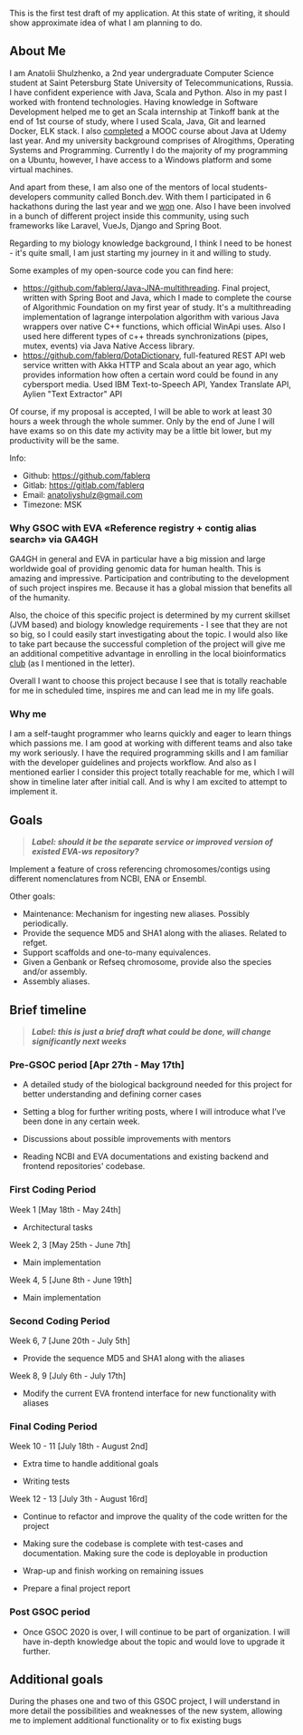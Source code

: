 This is the first test draft of my application. At this state of writing, it should show approximate idea of what I am planning to do.

## About Me

I am Anatolii Shulzhenko, a 2nd year undergraduate Computer Science student at Saint Petersburg State University of Telecommunications, Russia. I have confident experience with Java, Scala and Python. Also in my past I worked with frontend technologies. Having knowledge in Software Development helped me to get an Scala internship at Tinkoff bank at the end of 1st course of study, where I used Scala, Java, Git and learned Docker, ELK stack. I also [completed](https://www.udemy.com/certificate/UC-OVB627O5/) a MOOC course about Java at Udemy last year. And my university background comprises of Alrogithms, Operating Systems and Programming. Currently I do the majority of my programming on a Ubuntu, however, I have access to a Windows platform and some virtual  machines.  

And apart from these, I am also one of the mentors of local students-developers community called Bonch.dev. With them I participated in 6 hackathons during the last year and we [won](https://vk.com/photo-167489566_457240230/) one. Also I have been involved in a bunch of different project inside this community, using such frameworks like Laravel, VueJs, Django and Spring Boot.

Regarding to my biology knowledge background, I think I need to be honest - it's quite small, I am just starting my journey in it and willing to study.

Some examples of my open-source code you can find here:
- https://github.com/fablerq/Java-JNA-multithreading. Final project, written with Spring Boot and Java, which I made to complete the course of  Algorithmic Foundation on my first year of study. It's a multithreading implementation of lagrange interpolation algorithm with various Java wrappers over native C++ functions, which official WinApi uses. Also I used here different types of c++ threads synchronizations (pipes, mutex, events) via Java Native Access library.
- https://github.com/fablerq/DotaDictionary, full-featured REST API web service written with Akka HTTP and Scala about an year ago, which provides information how often a certain word could be found in any cybersport media. Used IBM Text-to-Speech API, Yandex Translate API, Aylien "Text Extractor" API

Of course, if my proposal is accepted, I will be able to work at least 30 hours a week through the whole summer. Only by the end of June I will have exams so on this date my activity may be a little bit lower, but my productivity will be the same.

Info:
- Github: https://github.com/fablerq
- Gitlab: https://gitlab.com/fablerq
- Email: anatoliyshulz@gmail.com
- Timezone: MSK

### Why GSOC with EVA «Reference registry + contig alias search» via GA4GH

GA4GH in general and EVA in particular have a big mission and large worldwide goal of providing genomic data for human health. This is amazing and impressive. Participation and contributing to the development of such project inspires me. Because it has a global mission that benefits all of the humanity. 

Also, the choice of this specific project is determined by my current skillset (JVM based) and biology knowledge requirements - I see that they are not so big, so I could easily start investigating about the topic. I would also like to take part because the successful completion of the project will give me an additional competitive advantage in enrolling in the local bioinformatics [club](https://vk.com/bioinf) (as I mentioned in the letter).

Overall I want to choose this project because I see that is totally reachable for me in scheduled time, inspires me and can lead me in my life goals. 

### Why me

I am a self-taught programmer who learns quickly and eager to learn things which passions me. I am good at working with different teams and also take my work seriously. I have the required programming skills and I am familiar with the developer guidelines and projects workflow. And also as I mentioned earlier I consider this project totally reachable for me, which I will show in timeline later after initial call. And is why I am excited to attempt to implement it.

## Goals

> ***Label: should it be the separate service or improved version of existed EVA-ws repository?***

Implement a feature of cross referencing chromosomes/contigs using different nomenclatures from NCBI, ENA or Ensembl.

Other goals:
- Maintenance: Mechanism for ingesting new aliases. Possibly periodically.
- Provide the sequence MD5 and SHA1 along with the aliases. Related to refget.
- Support scaffolds and one-to-many equivalences. 
- Given a Genbank or Refseq chromosome, provide also the species and/or assembly.
- Assembly aliases. 

## Brief timeline

> ***Label: this is just a brief draft what could be done, will change significantly next weeks***

### Pre-GSOC period [Apr 27th - May 17th]

- A detailed study of the biological background needed for this project for better understanding and defining corner cases

- Setting a blog for further writing posts, where I will introduce what I’ve been done in any certain week.

- Discussions about possible improvements with mentors

- Reading NCBI and EVA documentations and existing backend and frontend repositories' codebase.

### First Coding Period

Week 1 [May 18th - May 24th]

- Architectural tasks

Week 2, 3 [May 25th - June 7th]

- Main implementation

Week 4, 5 [June 8th - June 19th]

- Main implementation

### Second Coding Period

Week 6, 7 [June 20th - July 5th]

- Provide the sequence MD5 and SHA1 along with the aliases

Week 8, 9 [July 6th - July 17th]

- Modify the current EVA frontend interface for new functionality with aliases

### Final Coding Period

Week 10 - 11 [July 18th - August 2nd]

- Extra time to handle additional goals

- Writing tests

Week 12 - 13 [July 3th - August 16rd]

- Continue to refactor and improve the quality of the code written for the project
  
- Making sure the codebase is complete with test-cases and documentation. Making sure the code is deployable in production
  
- Wrap-up and finish working on remaining issues

- Prepare a final project report

### Post GSOC period
  
- Once GSOC 2020 is over, I will continue to be part of organization. I will have in-depth knowledge about the topic and would love to upgrade it further.  
  
## Additional goals
  During the phases one and two of this GSOC project, I will understand in more detail the possibilities and weaknesses of the new system, allowing me to implement additional functionality or to fix existing bugs
  
 

